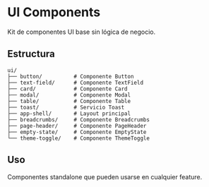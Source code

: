 # UI Components

Kit de componentes UI base sin lógica de negocio.

## Estructura

```
ui/
├── button/          # Componente Button
├── text-field/      # Componente TextField
├── card/            # Componente Card
├── modal/           # Componente Modal
├── table/           # Componente Table
├── toast/           # Servicio Toast
├── app-shell/       # Layout principal
├── breadcrumbs/     # Componente Breadcrumbs
├── page-header/     # Componente PageHeader
├── empty-state/     # Componente EmptyState
└── theme-toggle/    # Componente ThemeToggle
```

## Uso

Componentes standalone que pueden usarse en cualquier feature.
